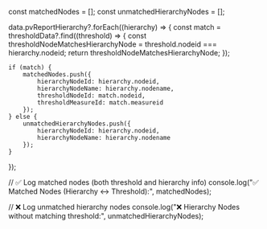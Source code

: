 const matchedNodes = [];
const unmatchedHierarchyNodes = [];

data.pvReportHierarchy?.forEach((hierarchy) => {
    const match = thresholdData?.find((threshold) => {
        const thresholdNodeMatchesHierarchyNode = threshold.nodeid === hierarchy.nodeid;
        return thresholdNodeMatchesHierarchyNode;
    });

    if (match) {
        matchedNodes.push({
            hierarchyNodeId: hierarchy.nodeid,
            hierarchyNodeName: hierarchy.nodename,
            thresholdNodeId: match.nodeid,
            thresholdMeasureId: match.measureid
        });
    } else {
        unmatchedHierarchyNodes.push({
            hierarchyNodeId: hierarchy.nodeid,
            hierarchyNodeName: hierarchy.nodename
        });
    }
});

// ✅ Log matched nodes (both threshold and hierarchy info)
console.log("✅ Matched Nodes (Hierarchy ↔ Threshold):", matchedNodes);

// ❌ Log unmatched hierarchy nodes
console.log("❌ Hierarchy Nodes without matching threshold:", unmatchedHierarchyNodes);